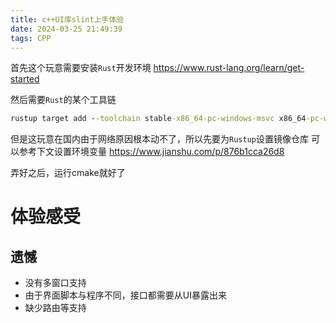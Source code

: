 ```yaml
---
title: c++UI库slint上手体验
date: 2024-03-25 21:49:39
tags: CPP
---
```


首先这个玩意需要安装`Rust`开发环境
<https://www.rust-lang.org/learn/get-started>

然后需要`Rust`的某个工具链
```cmd
rustup target add --toolchain stable-x86_64-pc-windows-msvc x86_64-pc-windows-gnu
```

但是这玩意在国内由于网络原因根本动不了，所以先要为`Rustup`设置镜像仓库
可以参考下文设置环境变量
<https://www.jianshu.com/p/876b1cca26d8>


弄好之后，运行cmake就好了

# 体验感受
## 遗憾
- 没有多窗口支持
- 由于界面脚本与程序不同，接口都需要从UI暴露出来
- 缺少路由等支持